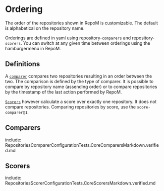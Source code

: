 # Ordering

The order of the repositories shown in RepoM is customizable. The default is alphabetical on the repository name.

Orderings are defined in yaml using repository-`comparers` and repository-`scorers`. You can switch at any given time between orderings using the hamburgermenu in RepoM.

## Definitions

A [`comparer`](#comparers) compares two repositories resulting in an order between the two. The comparison is defined by the type of comparer. It is possible to compare by repository name (assending order) or to compare repositories by the timestamp of the last action performed by RepoM.

[`Scorers`](#scorers) however calculate a score over exactly one repository. It does not compare repositories. Comparing repositories by score, use the `score-comparer@1`.

## Comparers

include: RepositoriesComparerConfigurationTests.CoreComparersMarkdown.verified.md

## Scorers

include: RepositoriesScorerConfigurationTests.CoreScorersMarkdown.verified.md
